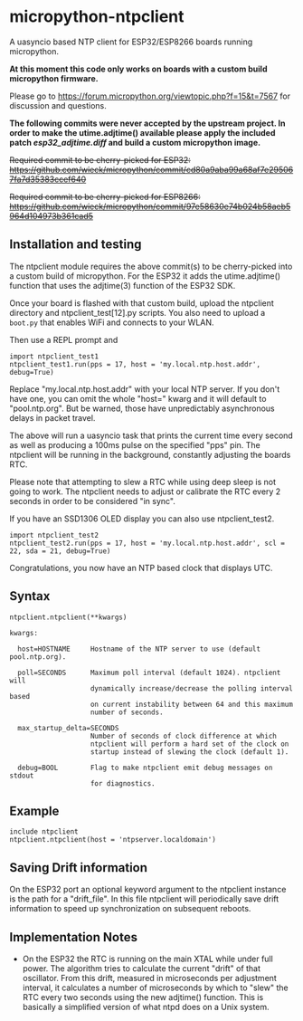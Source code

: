 micropython-ntpclient
=====================

A uasyncio based NTP client for ESP32/ESP8266 boards running micropython.

**At this moment this code only works on boards with a custom build
micropython firmware.**

Please go to https://forum.micropython.org/viewtopic.php?f=15&t=7567
for discussion and questions. 

**The following commits were never accepted by the upstream project.
In order to make the utime.adjtime() available please apply the
included patch _esp32_adjtime.diff_ and build a custom micropython image.**

~~Required commit to be cherry-picked for ESP32: 
https://github.com/wieck/micropython/commit/cd80a9aba99a68af7e295067fa7d35383ccef640~~

~~Required commit to be cherry-picked for ESP8266: 
https://github.com/wieck/micropython/commit/97e58630e74b024b58aeb5964d104973b361cad5~~


Installation and testing
------------------------

The ntpclient module requires the above commit(s) to be cherry-picked
into a custom build of micropython. For the ESP32 it adds the utime.adjtime()
function that uses the adjtime(3) function of the ESP32 SDK.

Once your board is flashed with that custom build, upload the
ntpclient directory and ntpclient_test[12].py scripts. You also need to upload
a ```boot.py``` that enables WiFi and connects to your WLAN.

Then use a REPL prompt and
```
import ntpclient_test1
ntpclient_test1.run(pps = 17, host = 'my.local.ntp.host.addr', debug=True)
```

Replace "my.local.ntp.host.addr" with your local NTP server. If you don't have
one, you can omit the whole "host=" kwarg and it will default to
"pool.ntp.org". But be warned, those have unpredictably asynchronous
delays in packet travel.

The above will run a uasyncio task that prints the current time every
second as well as producing a 100ms pulse on the specified "pps" pin.
The ntpclient will be running in the background, constantly adjusting
the boards RTC.

Please note that attempting to slew a RTC while using deep sleep is
not going to work. The ntpclient needs to adjust or calibrate the RTC
every 2 seconds in order to be considered "in sync".

If you have an SSD1306 OLED display you can also use ntpclient_test2.
```
import ntpclient_test2
ntpclient_test2.run(pps = 17, host = 'my.local.ntp.host.addr', scl = 22, sda = 21, debug=True)
```

Congratulations, you now have an NTP based clock that displays UTC.

Syntax
------

```
ntpclient.ntpclient(**kwargs)

kwargs:
  
  host=HOSTNAME     Hostname of the NTP server to use (default pool.ntp.org).

  poll=SECONDS      Maximum poll interval (default 1024). ntpclient will
                    dynamically increase/decrease the polling interval based
                    on current instability between 64 and this maximum
                    number of seconds.
  
  max_startup_delta=SECONDS
                    Number of seconds of clock difference at which
                    ntpclient will perform a hard set of the clock on
                    startup instead of slewing the clock (default 1).

  debug=BOOL        Flag to make ntpclient emit debug messages on stdout
                    for diagnostics.
```

Example
-------
```
include ntpclient
ntpclient.ntpclient(host = 'ntpserver.localdomain')
```

Saving Drift information
------------------------

On the ESP32 port an optional keyword argument to the ntpclient instance is
the path for a "drift_file". In this file ntpclient will periodically
save drift information to speed up synchronization on subsequent
reboots.


Implementation Notes
--------------------

* On the ESP32 the RTC is running on the main XTAL while under full power.
  The algorithm tries to calculate the current "drift" of that oscillator.
  From this drift, measured in microseconds per adjustment interval, it
  calculates a number of microseconds by which to "slew" the RTC every
  two seconds using the new adjtime() function. This is basically a
  simplified version of what ntpd does on a Unix system.
